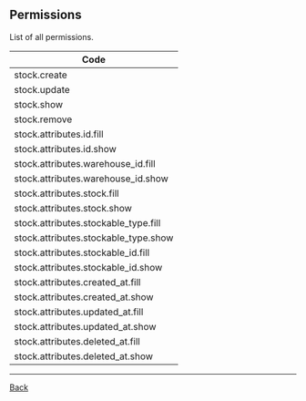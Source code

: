 ## Permissions

List of all permissions.

| Code                           |
|--------------------------------|
| stock.create |
| stock.update |
| stock.show |
| stock.remove |
| stock.attributes.id.fill |
| stock.attributes.id.show |
| stock.attributes.warehouse_id.fill |
| stock.attributes.warehouse_id.show |
| stock.attributes.stock.fill |
| stock.attributes.stock.show |
| stock.attributes.stockable_type.fill |
| stock.attributes.stockable_type.show |
| stock.attributes.stockable_id.fill |
| stock.attributes.stockable_id.show |
| stock.attributes.created_at.fill |
| stock.attributes.created_at.show |
| stock.attributes.updated_at.fill |
| stock.attributes.updated_at.show |
| stock.attributes.deleted_at.fill |
| stock.attributes.deleted_at.show |

---
[Back](index.md)